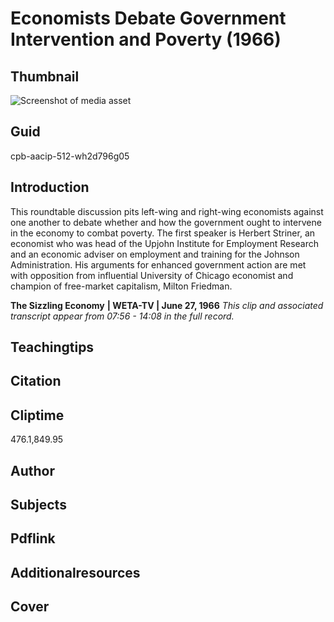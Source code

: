 # Economists Debate Government Intervention and Poverty (1966)

## Thumbnail

![Screenshot of media asset](https://s3.amazonaws.com/americanarchive.org/thumbnail/cpb-aacip-512-wh2d796g05.jpg "Screenshot media asset")


## Guid
cpb-aacip-512-wh2d796g05

## Introduction

This roundtable discussion pits left-wing and right-wing economists against one another to debate whether and how the government ought to intervene in the economy to combat poverty.  The first speaker is Herbert Striner, an economist who was head of the Upjohn Institute for Employment Research and an economic adviser on employment and training for the Johnson Administration.  His arguments for enhanced government action are met with opposition from influential University of Chicago economist and champion of free-market capitalism, Milton Friedman.  

<b>The Sizzling Economy</b>
<b>| WETA-TV | June 27, 1966</b>
<i>This clip and associated transcript appear from 07:56 - 14:08 in the full record.</i>

## Teachingtips

## Citation

## Cliptime

476.1,849.95

## Author
## Subjects
## Pdflink
## Additionalresources
## Cover